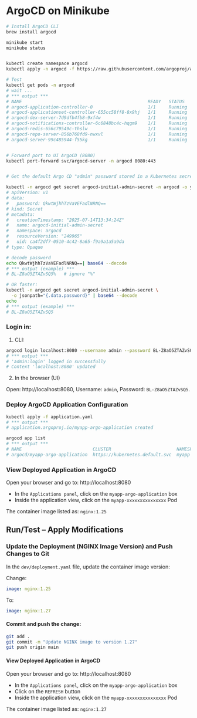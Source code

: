 # ArgoCD on Minikube

```bash
# Install ArgoCD CLI
brew install argocd

minikube start
minikube status


kubectl create namespace argocd
kubectl apply -n argocd -f https://raw.githubusercontent.com/argoproj/argo-cd/stable/manifests/install.yaml

# Test
kubectl get pods -n argocd
# wait ...
# *** output ***
# NAME                                                READY   STATUS    RESTARTS       AGE
# argocd-application-controller-0                     1/1     Running   0              3m31s
# argocd-applicationset-controller-655cc58ff8-8x9hj   1/1     Running   0              3m31s
# argocd-dex-server-7d9dfb4fb8-9xf4w                  1/1     Running   1 (3m1s ago)   3m31s
# argocd-notifications-controller-6c6848bc4c-hqgm9    1/1     Running   0              3m31s
# argocd-redis-656c79549c-thslw                       1/1     Running   0              3m31s
# argocd-repo-server-856b768fd9-nwxvl                 1/1     Running   0              3m31s
# argocd-server-99c485944-f55kg                       1/1     Running   0              3m31s


# Forward port to UI ArgoCD (8080)
kubectl port-forward svc/argocd-server -n argocd 8080:443


# Get the default Argo CD "admin" password stored in a Kubernetes secret:

kubectl -n argocd get secret argocd-initial-admin-secret -n argocd -o yaml
# apiVersion: v1
# data:
#   password: QkwtWjhhTzVaVEFadlNRNQ==
# kind: Secret
# metadata:
#   creationTimestamp: "2025-07-14T13:34:24Z"
#   name: argocd-initial-admin-secret
#   namespace: argocd
#   resourceVersion: "249965"
#   uid: ca4f2df7-0510-4c42-8a65-f9a9a1a5a9da
# type: Opaque

# decode password
echo QkwtWjhhTzVaVEFadlNRNQ==| base64 --decode
# *** output (example) ***
# BL-Z8aO5ZTAZvSQ5%   # ignore "%"

# OR faster:
kubectl -n argocd get secret argocd-initial-admin-secret \
  -o jsonpath="{.data.password}" | base64 --decode
echo
# *** output (example) ***
# BL-Z8aO5ZTAZvSQ5
```

### Login in:

1. CLI:

```bash
argocd login localhost:8080 --username admin --password BL-Z8aO5ZTAZvSQ5 --insecure
# *** output ***
# 'admin:login' logged in successfully
# Context 'localhost:8080' updated
```

2. In the browser (UI)

Open: http://localhost:8080, Username: `admin`, Password: `BL-Z8aO5ZTAZvSQ5`.


### Deploy ArgoCD Application Configuration

```bash
kubectl apply -f application.yaml
# *** output ***
# application.argoproj.io/myapp-argo-application created

argocd app list
# *** output ***
# NAME                           CLUSTER                         NAMESPACE  PROJECT  STATUS  HEALTH   SYNCPOLICY  CONDITIONS  REPO                                                     PATH        TARGET
# argocd/myapp-argo-application  https://kubernetes.default.svc  myapp      default  Synced  Healthy  Auto-Prune  <none>      https://github.com/dariusz-trawicki/coding-examples.git  argocd/dev  HEAD
```

### View Deployed Application in ArgoCD

Open your browser and go to: http://localhost:8080
- In the `Applications panel`, click on the `myapp-argo-application` box
- Inside the application view, click on the `myapp-xxxxxxxxxxxxxxx` Pod

The container image listed as: `nginx:1.25`


## Run/Test – Apply Modifications

### Update the Deployment (NGINX Image Version) and Push Changes to Git

In the `dev/deployment.yaml` file, update the container image version:

Change:

```yaml
image: nginx:1.25
```

To:

```yaml
image: nginx:1.27
```

#### Commit and push the change:

```bash
git add .
git commit -m "Update NGINX image to version 1.27"
git push origin main
```

#### View Deployed Application in ArgoCD

Open your browser and go to: http://localhost:8080
- In the `Applications panel`, click on the `myapp-argo-application` box
- Click on the `REFRESH` button
- Inside the application view, click on the `myapp-xxxxxxxxxxxxxxx` Pod

The container image listed as: `nginx:1.27`
